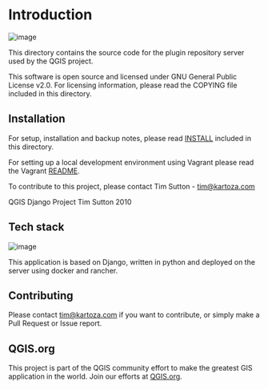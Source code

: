 # Introduction

![image](https://user-images.githubusercontent.com/178003/91536115-2356ec80-e90c-11ea-971b-f23ac72d3aea.png)

This directory contains the source code for the plugin repository server used by
the QGIS project.

This software is open source and licensed under GNU General Public License v2.0.
For licensing information, please read the COPYING file included in this directory.

## Installation

For setup, installation and backup notes, please read [INSTALL](INSTALL.md) included in this directory.

For setting up a local development environment using Vagrant please read the Vagrant [README](vagrant_assets/README.md).

To contribute to this project, please contact Tim Sutton - tim@kartoza.com


QGIS Django Project
Tim Sutton 2010


## Tech stack

![image](https://user-images.githubusercontent.com/178003/91535744-8c8a3000-e90b-11ea-8ca3-b6ce1bb910bd.png)

This application is based on Django, written in python and deployed on the server using
docker and rancher.


## Contributing

Please contact tim@kartoza.com if you want to contribute, or simply make a Pull Request or Issue report.

## QGIS.org

This project is part of the QGIS community effort to make the greatest GIS application in the world.
Join our efforts at [QGIS.org](https://qgis.org).
